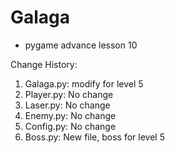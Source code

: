 # Galaga
- pygame advance lesson 10

Change History:
1. Galaga.py: modify for level 5
2. Player.py: No change
3. Laser.py: No change
4. Enemy.py: No change
5. Config.py: No change
6. Boss.py: New file, boss for level 5